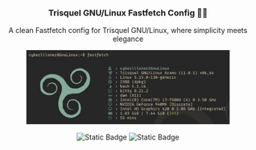 <div align="center">
    <h3 align="center">Trisquel GNU/Linux Fastfetch Config 🐃🐧</h3>
    <p>A clean Fastfetch config for Trisquel GNU/Linux, where simplicity meets elegance</p>
</div>

<p align="center">
  <img src="https://github.com/cyberllloner/Trisquel-GNU-Linux-Fastfetch-Config/blob/main/screenshot.png" alt="Screenshot" width="80%">
</p>

<p align="center">
    <img alt="Static Badge" src="https://img.shields.io/badge/License-MIT-406354?style=for-the-badge&logoSize=auto&labelColor=272727&color=406354&link=https%3A%2F%2Fgithub.com%2Fcyberllloner%2FTrisquel-GNU-Linux-Fastfetch-Config%2Fblob%2Fmain%2FLICENSE">
    <img alt="Static Badge" src="https://img.shields.io/badge/Made_For-Fun-406354?style=for-the-badge&logoSize=auto&labelColor=272727&color=406354">
</p>
